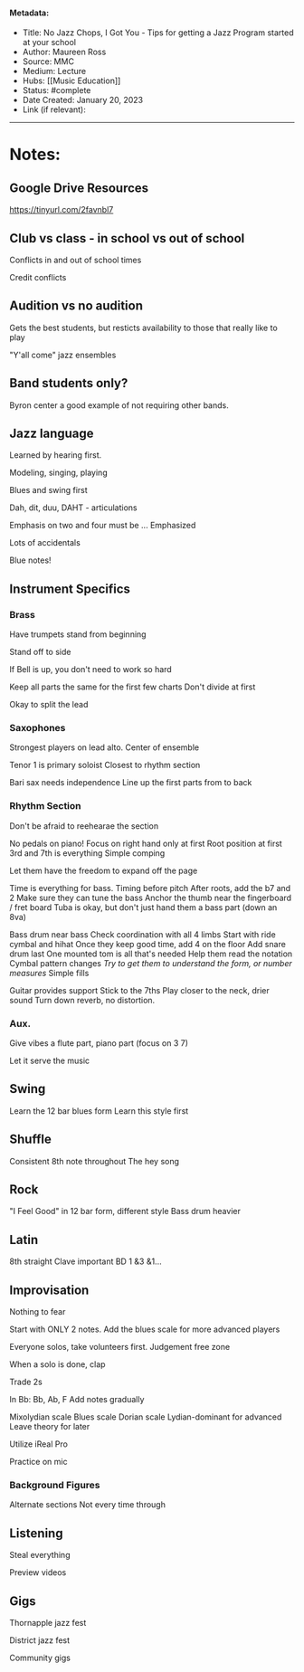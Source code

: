 #### Metadata:
- Title: No Jazz Chops, I Got You - Tips for getting a Jazz Program started at your school
- Author: Maureen Ross
- Source: MMC
- Medium: Lecture
- Hubs: [[Music Education]]
- Status: #complete
- Date Created: January 20, 2023
- Link (if relevant):
---
# Notes:

## Google Drive Resources

https://tinyurl.com/2favnbl7

## Club vs class - in school vs out of school

Conflicts in and out of school times

Credit conflicts

## Audition vs no audition

Gets the best students, but resticts availability to those that really like to play

"Y'all come" jazz ensembles

## Band students only?

Byron center a good example of not requiring other bands.

## Jazz language

Learned by hearing first.

Modeling, singing, playing

Blues and swing first

Dah, dit, duu, DAHT - articulations

Emphasis on two and four must be ... Emphasized

Lots of accidentals

Blue notes!

## Instrument Specifics

### Brass
Have trumpets stand from beginning

Stand off to side

If Bell is up, you don't need to work so hard

Keep all parts the same for the first few charts
Don't divide at first

Okay to split the lead

### Saxophones
Strongest players on lead alto.
Center of ensemble

Tenor 1 is primary soloist
Closest to rhythm section

Bari sax needs independence
Line up the first parts from to back

### Rhythm Section

Don't be afraid to reehearae the section

No pedals on piano!
Focus on right hand only at first
Root position at first
3rd and 7th is everything
Simple comping

Let them have the freedom to expand off the page

Time is everything for bass.
Timing before pitch
After roots, add the b7 and 2
Make sure they can tune the bass
Anchor the thumb near the fingerboard / fret board
Tuba is okay, but don't just hand them a bass part (down an 8va)

Bass drum near bass
Check coordination with all 4 limbs
Start with ride cymbal and hihat
Once they keep good time, add 4 on the floor
Add snare drum last
One mounted tom is all that's needed
Help them read the notation
Cymbal pattern changes
*Try to get them to understand the form, or number measures*
Simple fills


Guitar provides support
Stick to the 7ths
Play closer to the neck, drier sound
Turn down reverb, no distortion.

### Aux.

Give vibes a flute part, piano part (focus on 3 7)

Let it serve the music

## Swing

Learn the 12 bar blues form
Learn this style first

## Shuffle

Consistent 8th note throughout
The hey song

## Rock
"I Feel Good" in 12 bar form, different style
Bass drum heavier

## Latin

8th straight
Clave important
BD 1 &3 &1...

## Improvisation

Nothing to fear

Start with ONLY 2 notes.
Add the blues scale for more advanced players

Everyone solos, take volunteers first. Judgement free zone

When a solo is done, clap

Trade 2s

In Bb: Bb, Ab, F
Add notes gradually

Mixolydian scale
Blues scale
Dorian scale
Lydian-dominant for advanced
Leave theory for later

Utilize iReal Pro

Practice on mic

### Background Figures

Alternate sections
Not every time through

## Listening

Steal everything

Preview videos

## Gigs

Thornapple jazz fest

District jazz fest

Community gigs
